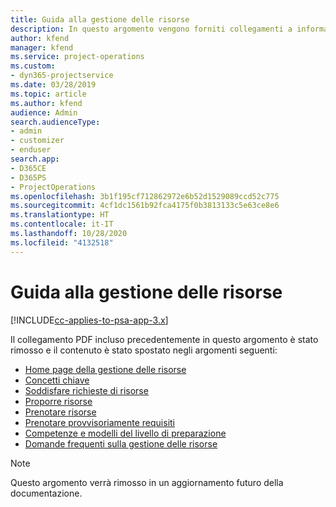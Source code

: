 ```yaml
---
title: Guida alla gestione delle risorse
description: In questo argomento vengono forniti collegamenti a informazioni sulla gestione delle risorse in Project Service Automation.
author: kfend
manager: kfend
ms.service: project-operations
ms.custom:
- dyn365-projectservice
ms.date: 03/28/2019
ms.topic: article
ms.author: kfend
audience: Admin
search.audienceType:
- admin
- customizer
- enduser
search.app:
- D365CE
- D365PS
- ProjectOperations
ms.openlocfilehash: 3b1f195cf712862972e6b52d1529089ccd52c775
ms.sourcegitcommit: 4cf1dc1561b92fca4175f0b3813133c5e63ce8e6
ms.translationtype: HT
ms.contentlocale: it-IT
ms.lasthandoff: 10/28/2020
ms.locfileid: "4132518"
---
```

# <a name="resource-management-guide"></a>Guida alla gestione delle risorse

[!INCLUDE[cc-applies-to-psa-app-3.x](../../includes/cc-applies-to-psa-app-3x.md)]

Il collegamento PDF incluso precedentemente in questo argomento è stato rimosso e il contenuto è stato spostato negli argomenti seguenti:

- [Home page della gestione delle risorse](../resource-management-home-page.md)
- [Concetti chiave](../reports-key-concepts.md)
- [Soddisfare richieste di risorse](../resource-management-fulfill-requests.md)
- [Proporre risorse](../resource-management-propose-resources.md)
- [Prenotare risorse](../resource-management-book-resources-scheduleboard.md)
- [Prenotare provvisoriamente requisiti](../resource-management-softbook-requirements.md)
- [Competenze e modelli del livello di preparazione](../resource-management-skills-proficiency.md)
- [Domande frequenti sulla gestione delle risorse](../resource-management-faq.md)

> [!NOTE]
> Questo argomento verrà rimosso in un aggiornamento futuro della documentazione. 
